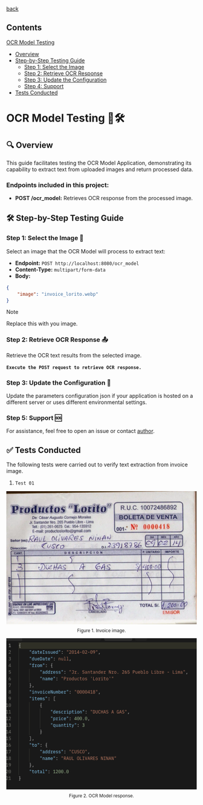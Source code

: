 [back](/README.md#foo)

## Contents
[OCR Model Testing](#ocr-model-testing-robothammer_and_wrench)<br>
- [Overview](#mag-overview)<br>
- [Step-by-Step Testing Guide](#hammer_and_wrench-step-by-step-testing-guide)<br>
  - [Step 1: Select the Image](#step-1-select-the-image-page_facing_up)<br>
  - [Step 2: Retrieve OCR Response](#step-2-retrieve-ocr-response-outbox_tray)<br>
  - [Step 3: Update the Configuration](#step-3-update-the-configuration-arrows_counterclockwise)<br>
  - [Step 4: Support](#step-4-support-sos)<br>
- [Tests Conducted](#white_check_mark-tests-conducted)<br>
<!-- - [Conclusion](#checkered_flag-conclusion)<br> --> 


# OCR Model Testing :robot::hammer_and_wrench:

## :mag: Overview

This guide facilitates testing the OCR Model Application, demonstrating its capability to extract text from uploaded images and return processed data.

### Endpoints included in this project:

- **POST /ocr_model:** Retrieves OCR response from the processed image.


## :hammer_and_wrench: Step-by-Step Testing Guide

### Step 1: Select the Image :page_facing_up:

Select an image that the OCR Model will process to extract text:

- **Endpoint:** `POST http://localhost:8080/ocr_model`
- **Content-Type:** `multipart/form-data`
- **Body:**

``` json
{
    "image": "invoice_lorito.webp"
}
```
> [!NOTE]
> Replace this with you image.

### Step 2: Retrieve OCR Response :outbox_tray:

Retrieve the OCR text results from the selected image.

**`Execute the POST request to retrieve OCR response.`**

### Step 3: Update the Configuration :arrows_counterclockwise:

Update the parameters configuration json if your application is hosted on a different server or uses different environmental settings.

### Step 5: Support :sos:

For assistance, feel free to open an issue or contact [author](https://github.com/jairzinhosantos).

## :white_check_mark: Tests Conducted
The following tests were carried out to verify text extraction from invoice image.

1. `Test 01`
<p align='center' alt='image | invoice_lorito'>
    <img src='assets/invoice_lorito.webp' alt='image | invoice_lorito' width='1000px'/></a>
    <sub>Figure 1. Invoice image.</sub><br>
</p>
<p align='center' alt='image | ocr_response_invoice_lorito'>
    <img src='assets/ocr_response_invoice_lorito.png' alt='image | ocr_response_invoice_lorito' width='600px'/></a><br>
    <sub>Figure 2. OCR Model response.</sub>
</p>

<!-- ## :checkered_flag: Conclusion --> 
